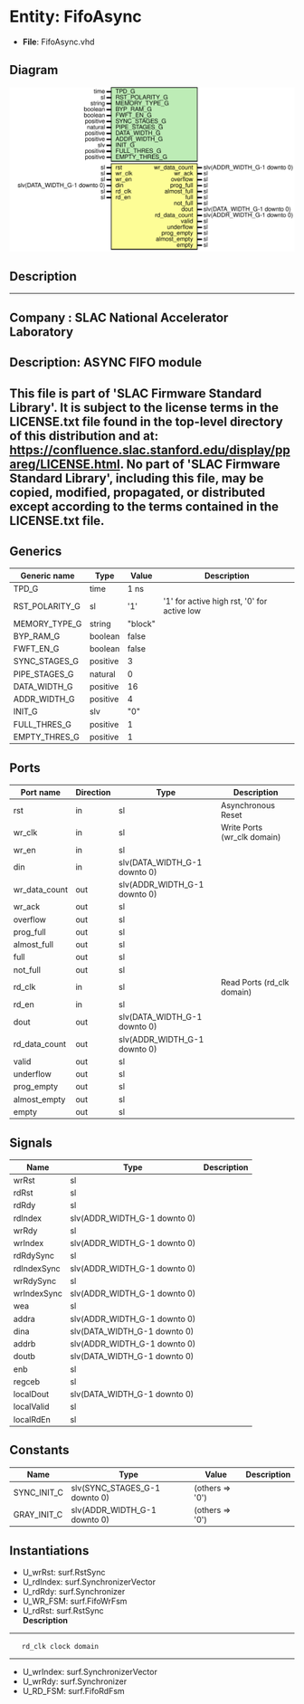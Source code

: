 # Entity: FifoAsync

- **File**: FifoAsync.vhd
## Diagram

![Diagram](FifoAsync.svg "Diagram")
## Description

-----------------------------------------------------------------------------
 Company    : SLAC National Accelerator Laboratory
-----------------------------------------------------------------------------
 Description: ASYNC FIFO module
-----------------------------------------------------------------------------
 This file is part of 'SLAC Firmware Standard Library'.
 It is subject to the license terms in the LICENSE.txt file found in the
 top-level directory of this distribution and at:
    https://confluence.slac.stanford.edu/display/ppareg/LICENSE.html.
 No part of 'SLAC Firmware Standard Library', including this file,
 may be copied, modified, propagated, or distributed except according to
 the terms contained in the LICENSE.txt file.
-----------------------------------------------------------------------------
## Generics

| Generic name   | Type     | Value   | Description                                  |
| -------------- | -------- | ------- | -------------------------------------------- |
| TPD_G          | time     | 1 ns    |                                              |
| RST_POLARITY_G | sl       | '1'     |  '1' for active high rst, '0' for active low |
| MEMORY_TYPE_G  | string   | "block" |                                              |
| BYP_RAM_G      | boolean  | false   |                                              |
| FWFT_EN_G      | boolean  | false   |                                              |
| SYNC_STAGES_G  | positive | 3       |                                              |
| PIPE_STAGES_G  | natural  | 0       |                                              |
| DATA_WIDTH_G   | positive | 16      |                                              |
| ADDR_WIDTH_G   | positive | 4       |                                              |
| INIT_G         | slv      | "0"     |                                              |
| FULL_THRES_G   | positive | 1       |                                              |
| EMPTY_THRES_G  | positive | 1       |                                              |
## Ports

| Port name     | Direction | Type                         | Description                 |
| ------------- | --------- | ---------------------------- | --------------------------- |
| rst           | in        | sl                           | Asynchronous Reset          |
| wr_clk        | in        | sl                           | Write Ports (wr_clk domain) |
| wr_en         | in        | sl                           |                             |
| din           | in        | slv(DATA_WIDTH_G-1 downto 0) |                             |
| wr_data_count | out       | slv(ADDR_WIDTH_G-1 downto 0) |                             |
| wr_ack        | out       | sl                           |                             |
| overflow      | out       | sl                           |                             |
| prog_full     | out       | sl                           |                             |
| almost_full   | out       | sl                           |                             |
| full          | out       | sl                           |                             |
| not_full      | out       | sl                           |                             |
| rd_clk        | in        | sl                           | Read Ports (rd_clk domain)  |
| rd_en         | in        | sl                           |                             |
| dout          | out       | slv(DATA_WIDTH_G-1 downto 0) |                             |
| rd_data_count | out       | slv(ADDR_WIDTH_G-1 downto 0) |                             |
| valid         | out       | sl                           |                             |
| underflow     | out       | sl                           |                             |
| prog_empty    | out       | sl                           |                             |
| almost_empty  | out       | sl                           |                             |
| empty         | out       | sl                           |                             |
## Signals

| Name        | Type                         | Description |
| ----------- | ---------------------------- | ----------- |
| wrRst       | sl                           |             |
| rdRst       | sl                           |             |
| rdRdy       | sl                           |             |
| rdIndex     | slv(ADDR_WIDTH_G-1 downto 0) |             |
| wrRdy       | sl                           |             |
| wrIndex     | slv(ADDR_WIDTH_G-1 downto 0) |             |
| rdRdySync   | sl                           |             |
| rdIndexSync | slv(ADDR_WIDTH_G-1 downto 0) |             |
| wrRdySync   | sl                           |             |
| wrIndexSync | slv(ADDR_WIDTH_G-1 downto 0) |             |
| wea         | sl                           |             |
| addra       | slv(ADDR_WIDTH_G-1 downto 0) |             |
| dina        | slv(DATA_WIDTH_G-1 downto 0) |             |
| addrb       | slv(ADDR_WIDTH_G-1 downto 0) |             |
| doutb       | slv(DATA_WIDTH_G-1 downto 0) |             |
| enb         | sl                           |             |
| regceb      | sl                           |             |
| localDout   | slv(DATA_WIDTH_G-1 downto 0) |             |
| localValid  | sl                           |             |
| localRdEn   | sl                           |             |
## Constants

| Name        | Type                          | Value            | Description |
| ----------- | ----------------------------- | ---------------- | ----------- |
| SYNC_INIT_C | slv(SYNC_STAGES_G-1 downto 0) |  (others => '0') |             |
| GRAY_INIT_C | slv(ADDR_WIDTH_G-1 downto 0)  |  (others => '0') |             |
## Instantiations

- U_wrRst: surf.RstSync
- U_rdIndex: surf.SynchronizerVector
- U_rdRdy: surf.Synchronizer
- U_WR_FSM: surf.FifoWrFsm
- U_rdRst: surf.RstSync
</br>**Description**
---------------------------------------
       rd_clk clock domain
---------------------------------------

- U_wrIndex: surf.SynchronizerVector
- U_wrRdy: surf.Synchronizer
- U_RD_FSM: surf.FifoRdFsm
